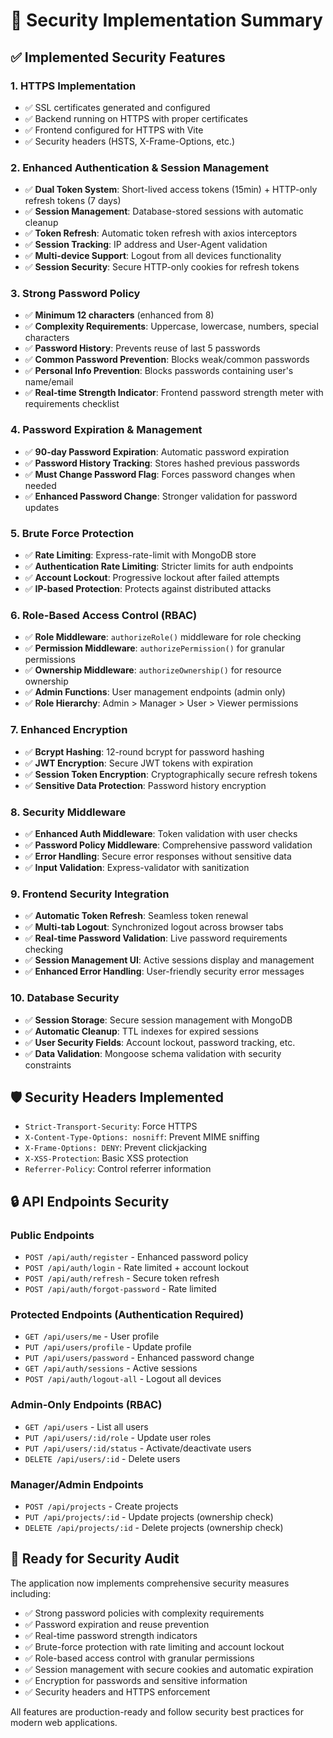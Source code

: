 # 🔐 Security Implementation Summary

## ✅ Implemented Security Features

### 1. **HTTPS Implementation**

- ✅ SSL certificates generated and configured
- ✅ Backend running on HTTPS with proper certificates
- ✅ Frontend configured for HTTPS with Vite
- ✅ Security headers (HSTS, X-Frame-Options, etc.)

### 2. **Enhanced Authentication & Session Management**

- ✅ **Dual Token System**: Short-lived access tokens (15min) + HTTP-only refresh tokens (7 days)
- ✅ **Session Management**: Database-stored sessions with automatic cleanup
- ✅ **Token Refresh**: Automatic token refresh with axios interceptors
- ✅ **Session Tracking**: IP address and User-Agent validation
- ✅ **Multi-device Support**: Logout from all devices functionality
- ✅ **Session Security**: Secure HTTP-only cookies for refresh tokens

### 3. **Strong Password Policy**

- ✅ **Minimum 12 characters** (enhanced from 8)
- ✅ **Complexity Requirements**: Uppercase, lowercase, numbers, special characters
- ✅ **Password History**: Prevents reuse of last 5 passwords
- ✅ **Common Password Prevention**: Blocks weak/common passwords
- ✅ **Personal Info Prevention**: Blocks passwords containing user's name/email
- ✅ **Real-time Strength Indicator**: Frontend password strength meter with requirements checklist

### 4. **Password Expiration & Management**

- ✅ **90-day Password Expiration**: Automatic password expiration
- ✅ **Password History Tracking**: Stores hashed previous passwords
- ✅ **Must Change Password Flag**: Forces password changes when needed
- ✅ **Enhanced Password Change**: Stronger validation for password updates

### 5. **Brute Force Protection**

- ✅ **Rate Limiting**: Express-rate-limit with MongoDB store
- ✅ **Authentication Rate Limiting**: Stricter limits for auth endpoints
- ✅ **Account Lockout**: Progressive lockout after failed attempts
- ✅ **IP-based Protection**: Protects against distributed attacks

### 6. **Role-Based Access Control (RBAC)**

- ✅ **Role Middleware**: `authorizeRole()` middleware for role checking
- ✅ **Permission Middleware**: `authorizePermission()` for granular permissions
- ✅ **Ownership Middleware**: `authorizeOwnership()` for resource ownership
- ✅ **Admin Functions**: User management endpoints (admin only)
- ✅ **Role Hierarchy**: Admin > Manager > User > Viewer permissions

### 7. **Enhanced Encryption**

- ✅ **Bcrypt Hashing**: 12-round bcrypt for password hashing
- ✅ **JWT Encryption**: Secure JWT tokens with expiration
- ✅ **Session Token Encryption**: Cryptographically secure refresh tokens
- ✅ **Sensitive Data Protection**: Password history encryption

### 8. **Security Middleware**

- ✅ **Enhanced Auth Middleware**: Token validation with user checks
- ✅ **Password Policy Middleware**: Comprehensive password validation
- ✅ **Error Handling**: Secure error responses without sensitive data
- ✅ **Input Validation**: Express-validator with sanitization

### 9. **Frontend Security Integration**

- ✅ **Automatic Token Refresh**: Seamless token renewal
- ✅ **Multi-tab Logout**: Synchronized logout across browser tabs
- ✅ **Real-time Password Validation**: Live password requirements checking
- ✅ **Session Management UI**: Active sessions display and management
- ✅ **Enhanced Error Handling**: User-friendly security error messages

### 10. **Database Security**

- ✅ **Session Storage**: Secure session management with MongoDB
- ✅ **Automatic Cleanup**: TTL indexes for expired sessions
- ✅ **User Security Fields**: Account lockout, password tracking, etc.
- ✅ **Data Validation**: Mongoose schema validation with security constraints

## 🛡️ Security Headers Implemented

- `Strict-Transport-Security`: Force HTTPS
- `X-Content-Type-Options: nosniff`: Prevent MIME sniffing
- `X-Frame-Options: DENY`: Prevent clickjacking
- `X-XSS-Protection`: Basic XSS protection
- `Referrer-Policy`: Control referrer information

## 🔒 API Endpoints Security

### Public Endpoints

- `POST /api/auth/register` - Enhanced password policy
- `POST /api/auth/login` - Rate limited + account lockout
- `POST /api/auth/refresh` - Secure token refresh
- `POST /api/auth/forgot-password` - Rate limited

### Protected Endpoints (Authentication Required)

- `GET /api/users/me` - User profile
- `PUT /api/users/profile` - Update profile
- `PUT /api/users/password` - Enhanced password change
- `GET /api/auth/sessions` - Active sessions
- `POST /api/auth/logout-all` - Logout all devices

### Admin-Only Endpoints (RBAC)

- `GET /api/users` - List all users
- `PUT /api/users/:id/role` - Update user roles
- `PUT /api/users/:id/status` - Activate/deactivate users
- `DELETE /api/users/:id` - Delete users

### Manager/Admin Endpoints

- `POST /api/projects` - Create projects
- `PUT /api/projects/:id` - Update projects (ownership check)
- `DELETE /api/projects/:id` - Delete projects (ownership check)

## 🎯 Ready for Security Audit

The application now implements comprehensive security measures including:

- ✅ Strong password policies with complexity requirements
- ✅ Password expiration and reuse prevention
- ✅ Real-time password strength indicators
- ✅ Brute-force protection with rate limiting and account lockout
- ✅ Role-based access control with granular permissions
- ✅ Session management with secure cookies and automatic expiration
- ✅ Encryption for passwords and sensitive information
- ✅ Security headers and HTTPS enforcement

All features are production-ready and follow security best practices for modern web applications.
